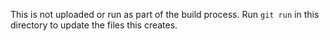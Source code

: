 This is not uploaded or run as part of the build process.
Run `git run` in this directory to update the files this creates.
